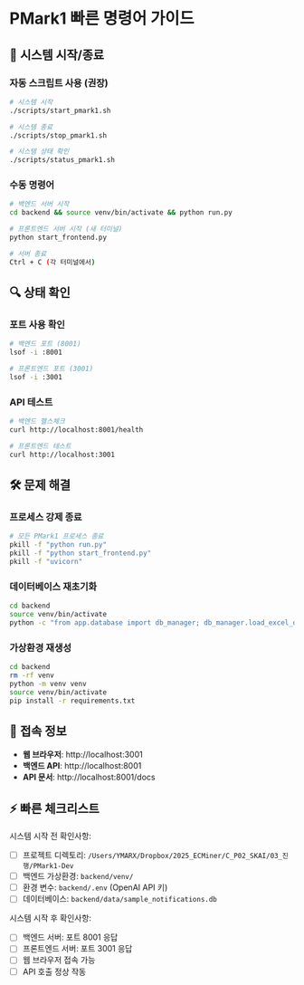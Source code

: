 # PMark1 빠른 명령어 가이드

## 🚀 시스템 시작/종료

### 자동 스크립트 사용 (권장)
```bash
# 시스템 시작
./scripts/start_pmark1.sh

# 시스템 종료
./scripts/stop_pmark1.sh

# 시스템 상태 확인
./scripts/status_pmark1.sh
```

### 수동 명령어
```bash
# 백엔드 서버 시작
cd backend && source venv/bin/activate && python run.py

# 프론트엔드 서버 시작 (새 터미널)
python start_frontend.py

# 서버 종료
Ctrl + C (각 터미널에서)
```

## 🔍 상태 확인

### 포트 사용 확인
```bash
# 백엔드 포트 (8001)
lsof -i :8001

# 프론트엔드 포트 (3001)
lsof -i :3001
```

### API 테스트
```bash
# 백엔드 헬스체크
curl http://localhost:8001/health

# 프론트엔드 테스트
curl http://localhost:3001
```

## 🛠️ 문제 해결

### 프로세스 강제 종료
```bash
# 모든 PMark1 프로세스 종료
pkill -f "python run.py"
pkill -f "python start_frontend.py"
pkill -f "uvicorn"
```

### 데이터베이스 재초기화
```bash
cd backend
source venv/bin/activate
python -c "from app.database import db_manager; db_manager.load_excel_data()"
```

### 가상환경 재생성
```bash
cd backend
rm -rf venv
python -m venv venv
source venv/bin/activate
pip install -r requirements.txt
```

## 📱 접속 정보

- **웹 브라우저**: http://localhost:3001
- **백엔드 API**: http://localhost:8001
- **API 문서**: http://localhost:8001/docs

## ⚡ 빠른 체크리스트

시스템 시작 전 확인사항:
- [ ] 프로젝트 디렉토리: `/Users/YMARX/Dropbox/2025_ECMiner/C_P02_SKAI/03_진행/PMark1-Dev`
- [ ] 백엔드 가상환경: `backend/venv/`
- [ ] 환경 변수: `backend/.env` (OpenAI API 키)
- [ ] 데이터베이스: `backend/data/sample_notifications.db`

시스템 시작 후 확인사항:
- [ ] 백엔드 서버: 포트 8001 응답
- [ ] 프론트엔드 서버: 포트 3001 응답
- [ ] 웹 브라우저 접속 가능
- [ ] API 호출 정상 작동 